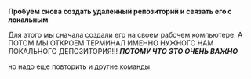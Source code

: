 
**Пробуем снова создать удаленный репозиторий и связать его с локальным**

Для этого мы сначала создали его на своем рабочем компьютере.
А ПОТОМ МЫ ОТКРОЕМ ТЕРМИНАЛ ИМЕННО НУЖНОГО НАМ ЛОКАЛЬНОГО ДЕПОЗИТОРИЯ!!!
***ПОТОМУ ЧТО ЭТО ОЧЕНЬ ВАЖНО***

но надо еще повторить и другие команды

